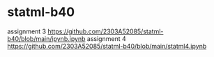 # statml-b40
assignment 3
https://github.com/2303A52085/statml-b40/blob/main/ipynb.ipynb
assignment 4
https://github.com/2303A52085/statml-b40/blob/main/statml4.ipynb

